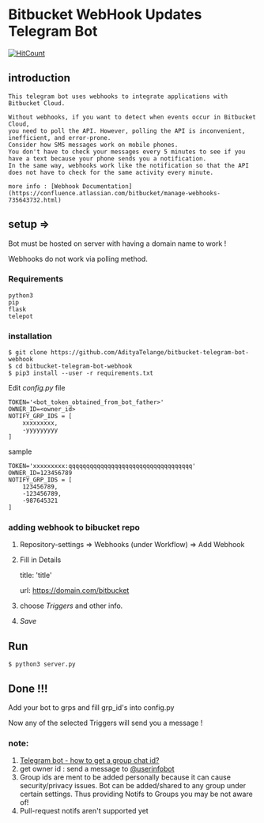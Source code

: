 # Bitbucket WebHook Updates Telegram Bot
[![HitCount](http://hits.dwyl.io/AdityaTelange/bitbucket-telegram-bot-webhook.svg)](http://hits.dwyl.io/AdityaTelange/bitbucket-telegram-bot-webhook)
## introduction
```
This telegram bot uses webhooks to integrate applications with Bitbucket Cloud.

Without webhooks, if you want to detect when events occur in Bitbucket Cloud,
you need to poll the API. However, polling the API is inconvenient, inefficient, and error-prone.
Consider how SMS messages work on mobile phones.
You don't have to check your messages every 5 minutes to see if you have a text because your phone sends you a notification.
In the same way, webhooks work like the notification so that the API does not have to check for the same activity every minute.

more info : [Webhook Documentation](https://confluence.atlassian.com/bitbucket/manage-webhooks-735643732.html)
```

## setup =>
Bot must be hosted on server with having a domain name to work !

Webhooks do not work via polling method.
### Requirements
```
python3
pip
flask
telepot
```

### installation
```
$ git clone https://github.com/AdityaTelange/bitbucket-telegram-bot-webhook
$ cd bitbucket-telegram-bot-webhook
$ pip3 install --user -r requirements.txt
```

Edit *config.py* file
```
TOKEN='<bot_token_obtained_from_bot_father>'
OWNER_ID=<owner_id>
NOTIFY_GRP_IDS = [
    xxxxxxxxx,
    -yyyyyyyyy
]
```
sample
```
TOKEN='xxxxxxxxx:qqqqqqqqqqqqqqqqqqqqqqqqqqqqqqqqqqq'
OWNER_ID=123456789
NOTIFY_GRP_IDS = [
    123456789,
    -123456789,
    -987645321
]
```

### adding webhook to bibucket repo
1. Repository-settings => Webhooks (under Workflow) => Add Webhook

2. Fill in Details

    title: 'title'

    url: https://domain.com/bitbucket

3. choose _Triggers_ and other info.

4. *Save*

## Run

```
$ python3 server.py
```

## Done !!!

Add your bot to grps and fill grp_id's into config.py

Now any of the selected Triggers will send you a message !

### note:
1. [Telegram bot - how to get a group chat id?](https://stackoverflow.com/questions/32423837/telegram-bot-how-to-get-a-group-chat-id)
2. get owner id : send a message to [@userinfobot](https://telegram.me/userinfobot)
3. Group ids are ment to be added personally because it can cause security/privacy issues. Bot can be added/shared to any group under certain settings. Thus providing Notifs to Groups you may be not aware of!
4. Pull-request notifs aren't supported yet
